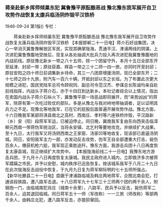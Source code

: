 ### 蒋亲赴新乡挥师倾巢东犯  冀鲁豫平原酝酿恶战  豫北豫东我军展开自卫攻势作战恢复太康兵临汤阴炸毁平汉铁桥

1946-09-24
第1版()
专栏：

　　蒋亲赴新乡挥师倾巢东犯
    冀鲁豫平原酝酿恶战
    豫北豫东我军展开自卫攻势作战恢复太康兵临汤阴炸毁平汉铁桥
    【本报邯郸二十一日电】蒋介石好战集团，决心一举消灭冀鲁豫解放区军民，实现其确掌陇海，贯通平汉、津浦两线的阴谋。上次进犯冀鲁豫腹地受挫后，现复从各处抽调大批兵力投入再次进犯我冀鲁豫腹地的内战前线。原驻豫北新乡一带之八十五师，除一个团留守外，本月十五日全部东开至延津、封邱一带；原驻获嘉、辉县一带之三十二师一四一旅，亦同时开至封邱；原驻安阳之四十师日前调集新乡待命，其三一八团原增援汤阴，现已全部东开；二十七师之四十九旅，附汽车一百六十辆，开抵封邱以东之长垣。为了布置此次更大规模之进犯，国民党陆军总司令顾祝同、副总司令范汉杰、参谋总长陈诚均亲自赴前线指挥，内战头子蒋介石，亦于十四日到达新乡。本社记者综合以上情况，指出在卖国内战头子蒋介石纵火下，冀鲁豫平原一场恶战即将展开，而“来势凶凶”的蒋军，除原有第一次吃过败仗的部队，多是从豫北与我对峙地带抽调者，足以证明其兵力之不足。现豫北等地我军，已在它的屁股后面普遍开展攻势作战。豫北方面，十六日晚我军某部将淇县南北之高村、西南庄、孝村等六座铁桥炸毁，平汉路新（乡）安（阳）段蒋军军运，已被迫停止。同日晚，冀南我军复由东向西突击临漳柳元西南一带蒋伪军统治区，当将永安镇、北乞村等要地攻克，并继续扩大战果。至十九日，太行我军又将汤阴西南之王家窑、汤家凹等地收复，现该部已直逼汤阴城。同日，安阳我军主力一部，亦发动反击攻势，伪军王自全部遭重大打击，毙伤百余人，缴获机枪六挺，我军现正乘胜追歼。豫东方面，我游击兵团十八日再度恢复太康县城，现正继续扩大攻势中。
    【本报陇海前线二十一日电】我豫东地方游击兵团，于九月十八日再度恢复太康城。我民主政府进入城内，立即救济多次被蒋军蹂躏之市民，并予以安慰，城内秩序已迅告恢复。按该城系我军于八月二十九日在此次陇海反击战役中恢复，于九月九日复为蒋军柳际明的七十五师所强占。
    【新华社滕县二十一日电】盘踞于津浦路临城及韩庄两地蒋军，企图北南会犯，打通该段铁路，遭八路军击退。十八日蒋军九十七军三十三师两个团约两千余人，附钢炮一门，由临城南犯肖庄（城南十余里），八路军、民兵予以反击，毙伤蒋军二百余人，迫其退回临城。同日蒋军五十一师（军改称）一一三旅（师改称）等部两千余人，由韩庄北犯，遭八路军反击，亦狼狈窜回。

